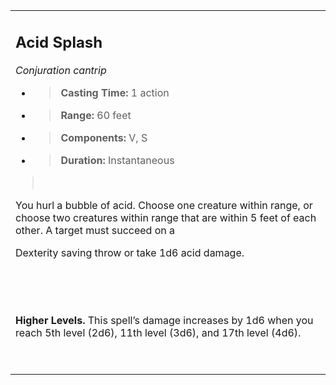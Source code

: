 
<table><tbody><tr class="odd"><td><h2 id="acid-splash"><strong>Acid Splash</strong></h2><p><em>Conjuration cantrip</em></p><ul><li><blockquote><p><strong>Casting Time:</strong> 1 action</p></blockquote></li><li><blockquote><p><strong>Range:</strong> 60 feet</p></blockquote></li><li><blockquote><p><strong>Components:</strong> V, S</p></blockquote></li><li><blockquote><p><strong>Duration:</strong> Instantaneous</p></blockquote></li></ul><blockquote><p> </p></blockquote><p>You hurl a bubble of acid. Choose one creature within range, or choose two creatures within range that are within 5 feet of each other. A target must succeed on a</p><p>Dexterity saving throw or take 1d6 acid damage.</p><p> </p><p> </p><p><strong>Higher Levels.</strong> This spell’s damage increases by 1d6 when you reach 5th level (2d6), 11th level (3d6), and 17th level (4d6).</p><p> </p></td></tr></tbody></table>